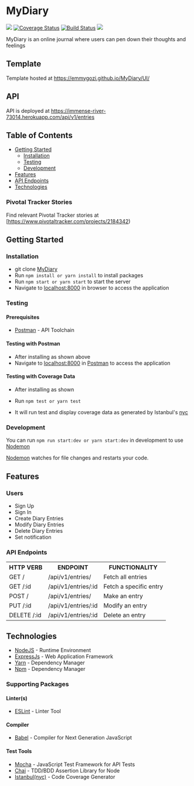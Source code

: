 # MyDiary
<a href="https://codeclimate.com/github/emmygozi/MyDiary/maintainability"><img src="https://api.codeclimate.com/v1/badges/0f42795d78882890ca28/maintainability" /></a> [![Coverage Status](https://coveralls.io/repos/github/emmygozi/MyDiary/badge.svg?branch=ft-add-error-handler-159156539)](https://coveralls.io/github/emmygozi/MyDiary?branch=ft-add-error-handler-159156539) [![Build Status](https://travis-ci.org/emmygozi/MyDiary.svg?branch=ft-add-error-handler-159156539)](https://travis-ci.org/emmygozi/MyDiary) <a href="https://codeclimate.com/github/emmygozi/MyDiary/test_coverage"><img src="https://api.codeclimate.com/v1/badges/0f42795d78882890ca28/test_coverage" /></a>

MyDiary is an online journal where users can pen down their thoughts and feelings

## Template
Template hosted at https://emmygozi.github.io/MyDiary/UI/

## API 
API is deployed at  https://immense-river-73014.herokuapp.com/api/v1/entries

## Table of Contents

 
 
 * [Getting Started](#getting-started)
    * [Installation](#installation)
    * [Testing](#testing)
    * [Development](#development)
* [Features](#features)
* [API Endpoints](#api-endpoints)
 * [Technologies](#technologies)

 
### Pivotal Tracker Stories
Find relevant Pivotal Tracker stories at [https://www.pivotaltracker.com/projects/2184342)

## Getting Started

### Installation

* git clone
  [MyDiary](https://github.com/emmygozi/MyDiary.git)
* Run `npm install or yarn install` to install packages
* Run `npm start or yarn start` to start the server
* Navigate to [localhost:8000](http://localhost:8000/) in browser to access the
  application

### Testing

#### Prerequisites

* [Postman](https://getpostman.com/) - API Toolchain

#### Testing with Postman

* After installing as shown above
* Navigate to [localhost:8000](http://localhost:8000/) in
  [Postman](https://getpostman.com/) to access the application

#### Testing with Coverage Data

* After installing as shown 

* Run `npm test or yarn test`
* It will run test and display coverage data as generated by
  Istanbul's [nyc](https://github.com/istanbuljs/nyc)

### Development
You can run `npm run start:dev or yarn start:dev` in development to use [Nodemon](https://nodemon.io/)

[Nodemon](https://nodemon.io/) watches for file changes and restarts your code. 

## Features

### Users
* Sign Up
* Sign In
* Create Diary Entries
* Modify Diary Entries
* Delete Diary Entries
* Set notification 

### API Endpoints
<table>
	<tr>
		<th>HTTP VERB</th>
		<th>ENDPOINT</th>
		<th>FUNCTIONALITY</th>
	</tr>
	<tr>
		<td>GET /</td>
		<td>/api/v1/entries/</td> 
		<td>Fetch all entries</td>
	</tr>
	<tr>
		<td>GET /:id</td>
		<td>/api/v1/entries/:id</td> 
		<td>Fetch a specific entry</td>
	</tr>
	<tr>
		<td>POST /</td>
		<td>/api/v1/entries/</td> 
		<td>Make an entry</td>
	</tr>
	<tr>
		<td>PUT /:id</td>
		<td>/api/v1/entries/:id</td> 
		<td>Modify an entry</td>
	</tr>
	<tr>
		<td>DELETE /:id</td>
		<td>/api/v1/entries/:id</td> 
		<td>Delete an entry</td>
	</tr>
</table>

## Technologies

* [NodeJS](https://nodejs.org/) - Runtime Environment
* [ExpressJs](https://expressjs.com/) - Web Application Framework
* [Yarn](https://yarnpkg.com/lang/en/) - Dependency Manager
* [Npm](https://www.npmjs.com/) - Dependency Manager

### Supporting Packages

#### Linter(s)

* [ESLint](https://eslint.org/) - Linter Tool

#### Compiler

* [Babel](https://eslint.org/) - Compiler for Next Generation JavaScript

#### Test Tools

* [Mocha](https://mochajs.org/) - JavaScript Test Framework for API Tests
* [Chai](http://chaijs.com/) - TDD/BDD Assertion Library for Node
* [Istanbul(nyc)](https://istanbul.js.org/) - Code Coverage Generator



